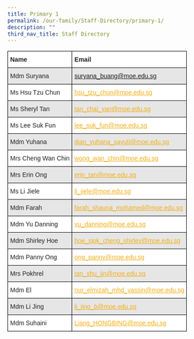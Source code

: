 ```yaml
---
title: Primary 1
permalink: /our-family/Staff-Directory/primary-1/
description: ""
third_nav_title: Staff Directory
---
```

<style type="text/css">
.tg  {border-collapse:collapse;border-spacing:0;}
.tg td{border-color:black;border-style:solid;border-width:1px;font-family:Arial, sans-serif;font-size:14px;
  overflow:hidden;padding:10px 5px;word-break:normal;}
.tg th{border-color:black;border-style:solid;border-width:1px;font-family:Arial, sans-serif;font-size:14px;
  font-weight:normal;overflow:hidden;padding:10px 5px;word-break:normal;}
.tg .tg-l2bf{background-color:#FFF;color:#222;font-weight:bold;text-align:left;vertical-align:top}
.tg .tg-h5mn{background-color:#E6E6E6;color:#222;text-align:left;vertical-align:middle}
.tg .tg-y5j8{background-color:#FFF;color:#F1AE16;text-align:left;text-decoration:underline;vertical-align:top}
.tg .tg-al0j{background-color:#E6E6E6;color:#F1AE16;text-align:left;text-decoration:underline;vertical-align:top}
.tg .tg-1ppo{background-color:#FFF;color:#222;text-align:left;vertical-align:middle}
</style>
<table class="tg">
<thead>
  <tr>
    <th class="tg-l2bf"><span style="font-weight:bold">Name</span></th>
    <th class="tg-l2bf"><span style="font-weight:bold">Email</span></th>
  </tr>
</thead>
<tbody>
  <tr>
    <td class="tg-h5mn">Mdm Suryana</td>
    <td class="tg-al0j"><a href="mailto:suryana_buang@moe.edu.sg"><span style="text-decoration:underline;color:#F1AE16;background-color:transparent"></span>suryana_buang@moe.edu.sg</a></td>
  </tr>
  <tr>
    <td class="tg-1ppo">Ms Hsu Tzu Chun</td>
    <td class="tg-y5j8"><a href="mailto:hsu_tzu_chun@moe.edu.sg"><span style="text-decoration:underline;color:#F1AE16;background-color:transparent">hsu_tzu_chun@moe.edu.sg</span></a></td>
  </tr>
  <tr>
    <td class="tg-h5mn">Ms Sheryl Tan</td>
    <td class="tg-al0j"><a href="mailto:tan_chai_yan@moe.edu.sg"><span style="text-decoration:underline;color:#F1AE16;background-color:transparent">tan_chai_yan@moe.edu.sg</span></a></td>
  </tr>
  <tr>
    <td class="tg-1ppo">Ms Lee Suk Fun</td>
    <td class="tg-y5j8"><a href="mailto:lee_suk_fun@moe.edu.sg"><span style="text-decoration:underline;color:#F1AE16;background-color:transparent">lee_suk_fun@moe.edu.sg</span></a></td>
  </tr>
  <tr>
    <td class="tg-h5mn">Mdm Yuhana</td>
    <td class="tg-al0j"><a href="mailto:dian_yuhana_sayuti@moe.edu.sg"><span style="text-decoration:underline;color:#F1AE16;background-color:transparent">dian_yuhana_sayuti@moe.edu.sg</span></a></td>
  </tr>
  <tr>
    <td class="tg-1ppo">Mrs Cheng Wan Chin</td>
    <td class="tg-y5j8"><a href="mailto:wong_wan_chin@moe.edu.sg"><span style="text-decoration:underline;color:#F1AE16;background-color:transparent">wong_wan_chin@moe.edu.sg</span></a></td>
  </tr>
  <tr>
    <td class="tg-h5mn">Mrs Erin Ong</td>
    <td class="tg-al0j"><a href="mailto:erin_tan@moe.edu.sg"><span style="text-decoration:underline;color:#F1AE16;background-color:transparent">erin_tan@moe.edu.sg</span></a></td>
  </tr>
  <tr>
    <td class="tg-1ppo">Ms Li Jiele</td>
    <td class="tg-y5j8"><a href="mailto:li_jiele@moe.edu.sg"><span style="text-decoration:underline;color:#F1AE16;background-color:transparent">li_jiele@moe.edu.sg</span></a></td>
  </tr>
  <tr>
    <td class="tg-h5mn">Mdm Farah</td>
    <td class="tg-al0j"><a href="mailto:farah_shauna_mohamed@moe.edu.sg"><span style="text-decoration:underline;color:#F1AE16;background-color:transparent">farah_shauna_mohamed@moe.edu.sg</span></a></td>
  </tr>
  <tr>
    <td class="tg-1ppo">Mdm Yu Danning</td>
    <td class="tg-y5j8"><a href="mailto:yu_danning@moe.edu.sg"><span style="text-decoration:underline;color:#F1AE16;background-color:transparent">yu_danning@moe.edu.sg</span></a></td>
  </tr>
  <tr>
    <td class="tg-h5mn">Mdm Shirley Hoe</td>
    <td class="tg-al0j"><a href="mailto:hoe_siok_cheng_shirley@moe.edu.sg"><span style="text-decoration:underline;color:#F1AE16;background-color:transparent">hoe_siok_cheng_shirley@moe.edu.sg</span></a></td>
  </tr>
  <tr>
    <td class="tg-1ppo">Mdm Panny Ong</td>
    <td class="tg-y5j8"><a href="mailto:ong_panny@moe.edu.sg"><span style="text-decoration:underline;color:#F1AE16;background-color:transparent">ong_panny@moe.edu.sg</span></a></td>
  </tr>
  <tr>
    <td class="tg-h5mn">Mrs Pokhrel</td>
    <td class="tg-al0j"><a href="mailto:tan_shu_jin@moe.edu.sg"><span style="text-decoration:underline;color:#F1AE16;background-color:transparent">tan_shu_jin@moe.edu.sg</span></a></td>
  </tr>
  <tr>
    <td class="tg-1ppo">Mdm El</td>
    <td class="tg-y5j8"><a href="mailto:nur_elmizah_mhd_yassin@moe.edu.sg"><span style="text-decoration:underline;color:#F1AE16;background-color:transparent">nur_elmizah_mhd_yassin@moe.edu.sg</span></a></td>
  </tr>
  <tr>
    <td class="tg-h5mn">Mdm Li Jing</td>
    <td class="tg-al0j"><a href="mailto:li_jing_b@moe.edu.sg"><span style="text-decoration:underline;color:#F1AE16;background-color:transparent">li_jing_b@moe.edu.sg</span></a></td>
  </tr>
  <tr>
    <td class="tg-1ppo">Mdm Suhaini</td>
    <td class="tg-y5j8"><a href="mailto:suhaini_tohid@moe.edu.sg"><span style="text-decoration:underline;color:#F1AE16;background-color:transparent">Liang_HONGBING@moe.edu.sg</span></a></td>
  </tr>
</tbody>
</table>